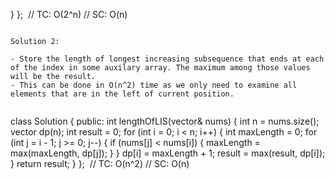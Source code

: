}
};
​
// TC: O(2^n)
// SC: O(n)
```
​
Solution 2:
​
- Store the length of longest increasing subsequence that ends at each of the index in some auxilary array. The maximum among those values will be the result.
- This can be done in O(n^2) time as we only need to examine all elements that are in the left of current position.
​
```
class Solution {
public:
int lengthOfLIS(vector<int>& nums) {
int n = nums.size();
vector<int> dp(n);
int result = 0;
for (int i = 0; i < n; i++) {
int maxLength = 0;
for (int j = i - 1; j >= 0; j--) {
if (nums[j] < nums[i]) {
maxLength = max(maxLength, dp[j]);
}
}
dp[i] = maxLength + 1;
result = max(result, dp[i]);
}
return result;
}
};
​
// TC: O(n^2)
// SC: O(n)
```